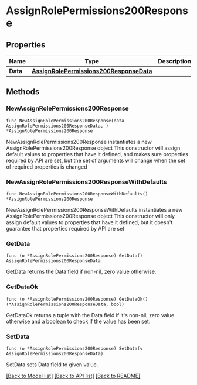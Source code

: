 # AssignRolePermissions200Response

## Properties

Name | Type | Description | Notes
------------ | ------------- | ------------- | -------------
**Data** | [**AssignRolePermissions200ResponseData**](AssignRolePermissions200ResponseData.md) |  | 

## Methods

### NewAssignRolePermissions200Response

`func NewAssignRolePermissions200Response(data AssignRolePermissions200ResponseData, ) *AssignRolePermissions200Response`

NewAssignRolePermissions200Response instantiates a new AssignRolePermissions200Response object
This constructor will assign default values to properties that have it defined,
and makes sure properties required by API are set, but the set of arguments
will change when the set of required properties is changed

### NewAssignRolePermissions200ResponseWithDefaults

`func NewAssignRolePermissions200ResponseWithDefaults() *AssignRolePermissions200Response`

NewAssignRolePermissions200ResponseWithDefaults instantiates a new AssignRolePermissions200Response object
This constructor will only assign default values to properties that have it defined,
but it doesn't guarantee that properties required by API are set

### GetData

`func (o *AssignRolePermissions200Response) GetData() AssignRolePermissions200ResponseData`

GetData returns the Data field if non-nil, zero value otherwise.

### GetDataOk

`func (o *AssignRolePermissions200Response) GetDataOk() (*AssignRolePermissions200ResponseData, bool)`

GetDataOk returns a tuple with the Data field if it's non-nil, zero value otherwise
and a boolean to check if the value has been set.

### SetData

`func (o *AssignRolePermissions200Response) SetData(v AssignRolePermissions200ResponseData)`

SetData sets Data field to given value.



[[Back to Model list]](../README.md#documentation-for-models) [[Back to API list]](../README.md#documentation-for-api-endpoints) [[Back to README]](../README.md)



